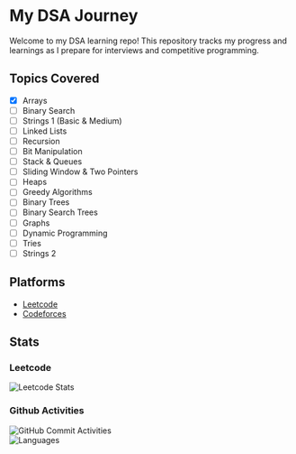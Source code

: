 # My DSA Journey
Welcome to my DSA learning repo!
This repository tracks my progress and learnings as I prepare for interviews and competitive programming.

## Topics Covered
- [x] Arrays
- [ ] Binary Search
- [ ] Strings 1 (Basic & Medium)
- [ ] Linked Lists
- [ ] Recursion
- [ ] Bit Manipulation
- [ ] Stack & Queues
- [ ] Sliding Window & Two Pointers
- [ ] Heaps
- [ ] Greedy Algorithms
- [ ] Binary Trees
- [ ] Binary Search Trees
- [ ] Graphs
- [ ] Dynamic Programming
- [ ] Tries
- [ ] Strings 2

## Platforms
- [Leetcode](https://leetcode.com/u/bhujade_ayush/)
- [Codeforces](https://codeforces.com/profile/bhujade_ayush)

## Stats
### Leetcode
![Leetcode Stats](https://leetcard.jacoblin.cool/bhujade_ayush)
<br>
### Github Activities
![GitHub Commit Activities](https://img.shields.io/github/commit-activity/m/bhujade-ayush/my-dsa-journey)
<br>
![Languages](https://img.shields.io/github/languages/top/bhujade-ayush/my-dsa-journey)
